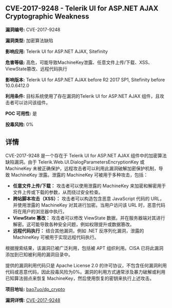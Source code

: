## CVE-2017-9248 - Telerik UI for ASP.NET AJAX Cryptographic Weakness

**漏洞编号:** CVE-2017-9248

**漏洞类型:** 加密算法缺陷

**影响应用:** Telerik UI for ASP.NET AJAX, Sitefinity

**危害等级:** 高危，可能导致MachineKey泄露、任意文件上传/下载、XSS、ViewState篡改、远程代码执行

**影响版本:** Telerik UI for ASP.NET AJAX before R2 2017 SP1, Sitefinity before 10.0.6412.0

**利用条件:** 目标系统使用了存在漏洞的Telerik UI for ASP.NET AJAX 组件，且攻击者可以访问该组件。

**POC 可用性:** 是

**投毒风险:** 0%

## 详情

CVE-2017-9248 是一个存在于 Telerik UI for ASP.NET AJAX 组件中的加密算法缺陷漏洞。由于 Telerik.Web.UI.DialogParametersEncryptionKey 或 MachineKey 未被正确保护，远程攻击者可以利用此漏洞破解加密保护机制，导致 MachineKey 泄露。泄露的 MachineKey 可被用于多种攻击，包括：

*   **任意文件上传/下载：** 攻击者可以使用泄露的 MachineKey 来加密和解密用于文件上传或下载的参数，从而绕过安全检查。
*   **跨站脚本攻击（XSS）：** 攻击者可以构造包含恶意 JavaScript 代码的 URL，并使用泄露的 MachineKey 对其进行加密。当用户访问该 URL 时，恶意代码将在用户的浏览器中执行。
*   **ViewState 篡改：** 攻击者可以修改 ViewState 数据，并在服务器端对其进行解密。这可能导致各种安全问题，例如权限提升或数据篡改。
*   **远程代码执行：** 结合其他漏洞，例如 .NET 反序列化漏洞，泄露的 MachineKey 可被用于实现远程代码执行。

根据搜索结果，该漏洞已被广泛利用，包括被 APT 组织利用。CISA 已将此漏洞添加到已知被利用的漏洞目录中。

提供的漏洞利用代码只是 Apache License 2.0 的许可协议，不包含任何漏洞利用代码或恶意代码，因此投毒风险为0%。漏洞的利用方式通常涉及暴力破解或利用已知算法弱点来恢复 MachineKey，然后使用恢复的密钥来执行上述攻击。

**项目地址:** [bao7uo/dp_crypto](https://github.com/bao7uo/dp_crypto)

**漏洞详情:** [CVE-2017-9248](https://nvd.nist.gov/vuln/detail/CVE-2017-9248)